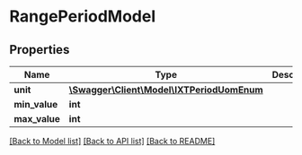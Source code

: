 # RangePeriodModel

## Properties
Name | Type | Description | Notes
------------ | ------------- | ------------- | -------------
**unit** | [**\Swagger\Client\Model\IXTPeriodUomEnum**](IXTPeriodUomEnum.md) |  | 
**min_value** | **int** |  | 
**max_value** | **int** |  | 

[[Back to Model list]](../../README.md#documentation-for-models) [[Back to API list]](../../README.md#documentation-for-api-endpoints) [[Back to README]](../../README.md)

